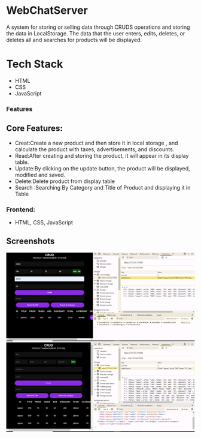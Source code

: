 # WebChatServer

A system for storing or selling data through CRUDS operations and storing the data in LocalStorage. 
The data that the user enters, edits, deletes, or deletes all and searches for products will be displayed.
# Tech Stack

- HTML
- CSS
- JavaScript


### Features
## Core Features:
 <ul>
   
   <li>Creat:Create a new product and then store it in local storage , and calculate the product with taxes, advertisements, and discounts.</li>
   <li>Read:After creating and storing the product, it will appear in its display table.</li>
   <li>Update:By clicking on the update button, the product will be displayed, modified and saved.</li>
   <li>Delete:Delete product from display table</li>
    <li>Search :Searching By Category and Title of Product and displaying it in Table</li>

   
 </ul>

### Frontend:
 <ul>
   <li>HTML, CSS, JavaScript</li>
 </ul>
 


## Screenshots

![./Captures Alt](https://github.com/Youmnama/Product_Management_System/blob/5896a65a3bf7eef6193f68b9b43684e699bdb039/Captures/Capture.PNG)
![./Captures Alt](https://github.com/Youmnama/Product_Management_System/blob/5896a65a3bf7eef6193f68b9b43684e699bdb039/Captures/Capture3.PNG)
